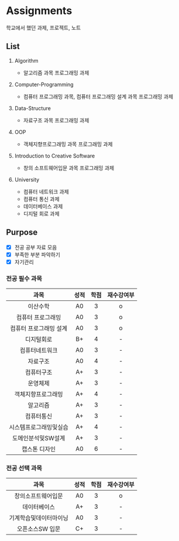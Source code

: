 # Assignments

학교에서 했던 과제, 프로젝트, 노트

## List

1. Algorithm

   - 알고리즘 과목 프로그래밍 과제

2. Computer-Programming

   - 컴퓨터 프로그래밍 과목, 컴퓨터 프로그래밍 설계 과목 프로그래밍 과제

3. Data-Structure

   - 자료구조 과목 프로그래밍 과제

4. OOP

   - 객체지향프로그래밍 과목 프로그래밍 과제

5. Introduction to Creative Software

   - 창의 소프트웨어입문 과목 프로그래밍 과제

6. University
   - 컴퓨터 네트워크 과제
   - 컴퓨터 통신 과제
   - 데이터베이스 과제
   - 디지털 회로 과제

## Purpose

- [x] 전공 공부 자료 모음
- [x] 부족한 부분 파악하기
- [x] 자기관리

### 전공 필수 과목

<table stype = "border:1px solid green; text-align:center">
  <thead>
    <tr>
      <th style = "text-align:center">과목</th>
      <th style = "text-align:center">성적</th>
      <th style = "text-align:center">학점</th>
      <th style = "text-align:center">재수강여부</th>
    </tr>
  </thead>
  <tbody>
    <tr>
      <td style="text-align:center">이산수학</td>
      <td style="text-align:center">A0</td>
      <td style="text-align:center">3</td>
      <td style="text-align:center">o</td>
    </tr>
     <tr>
      <td style="text-align:center">컴퓨터 프로그래밍</td>
      <td style="text-align:center">A0</td>
      <td style="text-align:center">3</td>
       <td style="text-align:center">o</td>
    </tr>
     <tr>
      <td style="text-align:center">컴퓨터 프로그래밍 설계</td>
      <td style="text-align:center">A0</td>
      <td style="text-align:center">3</td>
       <td style="text-align:center">o</td>
    </tr>
     <tr>
      <td style="text-align:center">디지털회로</td>
      <td style="text-align:center">B+</td>
      <td style="text-align:center">4</td>
       <td style="text-align:center">-</td>
    </tr>
     <tr>
      <td style ="text-align:center">컴퓨터네트워크</td>
      <td style ="text-align:center">A0</td>
      <td style ="text-align:center">3</td>
       <td style="text-align:center">-</td>
    </tr>
     <tr>
      <td style ="text-align:center">자료구조</td>
      <td style ="text-align:center">A0</td>
      <td style ="text-align:center">4</td>
       <td style="text-align:center">-</td>
    </tr>
     <tr>
      <td style ="text-align : center">컴퓨터구조</td>
      <td style ="text-align : center">A+</td>
      <td style ="text-align : center">3</td>
       <td style="text-align:center">-</td>
    </tr>
     <tr>
      <td style ="text-align:center">운영체제</td>
      <td style ="text-align:center">A+</td>
      <td style ="text-align:center">3</td>
       <td style="text-align:center">-</td>
    </tr>
     <tr>
      <td style ="text-align:center">객체지향프로그래밍</td>
      <td style ="text-align:center">A+</td>
      <td style ="text-align:center">4</td>
       <td style="text-align:center">-</td>
    </tr>
     <tr>
      <td style ="text-align:center">알고리즘</td>
      <td style ="text-align:center">A+</td>
      <td style ="text-align:center">3</td>
       <td style="text-align:center">-</td>
    </tr>
     <tr>
      <td style ="text-align:center">컴퓨터통신</td>
      <td style ="text-align:center">A+</td>
      <td style ="text-align:center">3</td>
       <td style="text-align:center">-</td>
    </tr>
     <tr>
      <td style ="text-align:center">시스템프로그래밍및실습</td>
      <td style ="text-align:center">A+</td>
      <td style ="text-align:center">4</td>
       <td style="text-align:center">-</td>
    </tr>
     <tr>
      <td style ="text-align:center">도메인분석및SW설계</td>
      <td style ="text-align:center">A+</td>
      <td style ="text-align:center">3</td>
       <td style="text-align:center">-</td>
    </tr>
     <tr>
      <td style ="text-align:center">캡스톤 디자인</td>
      <td style ="text-align:center">A0</td>
      <td style ="text-align:center">6</td>
       <td style="text-align:center">-</td>
    </tr>
  </tbody>
</table>

### 전공 선택 과목

<table stype = "border:1px solid green; text-align:center">
  <thead>
    <tr>
      <th style = "text-align:center">과목</th>
      <th style = "text-align:center">성적</th>
      <th style = "text-align:center">학점</th>
      <th style = "text-align:center">재수강여부</th>
    </tr>
  </thead>
  <tbody>
    <tr>
      <td style="text-align:center">창의소프트웨어입문</td>
      <td style="text-align:center">A0</td>
      <td style="text-align:center">3</td>
      <td style="text-align:center">o</td>
    </tr>
    <tr>
      <td style="text-align:center">데이터베이스</td>
      <td style="text-align:center">A+</td>
      <td style="text-align:center">3</td>
       <td style="text-align:center">-</td>
    </tr>
    <tr>
      <td style="text-align:center">기계학습및데이터마이닝</td>
      <td style="text-align:center">A0</td>
      <td style="text-align:center">3</td>
       <td style="text-align:center">-</td>
    </tr>
    <tr>
      <td style="text-align:center">오픈소스SW 입문</td>
      <td style="text-align:center">C+</td>
      <td style="text-align:center">3</td>
      <td style="text-align:center">-</td>
    </tr>
  </tbody>
</table>
